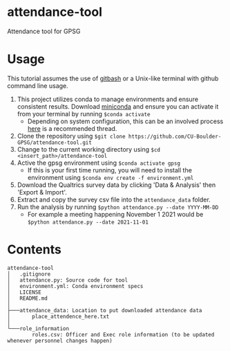 # attendance-tool
Attendance tool for GPSG

# Usage
This tutorial assumes the use of [gitbash](https://git-scm.com/downloads) or a Unix-like terminal with github command line usage.
1. This project utilizes conda to manage environments and ensure consistent results. Download [miniconda](https://docs.conda.io/en/latest/miniconda.html) and ensure you can activate it from your terminal by running `$conda activate` 
    * Depending on system configuration, this can be an involved process [here](https://discuss.codecademy.com/t/setting-up-conda-in-git-bash/534473) is a recommended thread.
2. Clone the repository using `$git clone https://github.com/CU-Boulder-GPSG/attendance-tool.git`
3. Change to the current working directory using `$cd <insert_path>/attendance-tool`
4. Active the gpsg environment using `$conda activate gpsg`
    * If this is your first time running, you will need to install the environment using `$conda env create -f environment.yml`
5. Download the Qualtrics survey data by clicking 'Data & Analysis' then 'Export & Import'.
6. Extract and copy the survey csv file into the `attendance_data` folder.
7. Run the analysis by running `$python attendance.py --date YYYY-MM-DD`
    * For example a meeting happening November 1 2021 would be `$python attendance.py --date 2021-11-01`

# Contents
```
attendance-tool
│   .gitignore
│   attendance.py: Source code for tool
│   environment.yml: Conda environment specs
│   LICENSE
│   README.md
│
├───attendance_data: Location to put downloaded attendance data
│       place_attendence_here.txt
│
└───role_information
        roles.csv: Officer and Exec role information (to be updated whenever personnel changes happen)
```
